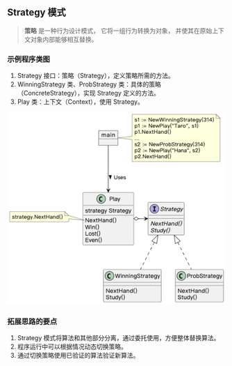 ## Strategy 模式

> **策略** 是一种行为设计模式， 它将一组行为转换为对象， 并使其在原始上下文对象内部能够相互替换。

### 示例程序类图

1. Strategy 接口：策略（Strategy），定义策略所需的方法。
2. WinningStrategy 类、ProbStrategy 类：具体的策略（ConcreteStrategy），实现 Strategy 定义的方法。
3. Play 类：上下文（Context），使用 Strategy。

![strategy](./strategy.png)

### 拓展思路的要点

1. Strategy 模式将算法和其他部分分离，通过委托使用，方便整体替换算法。
2. 程序运行中可以根据情况动态切换策略。
3. 通过切换策略使用已验证的算法验证新算法。
